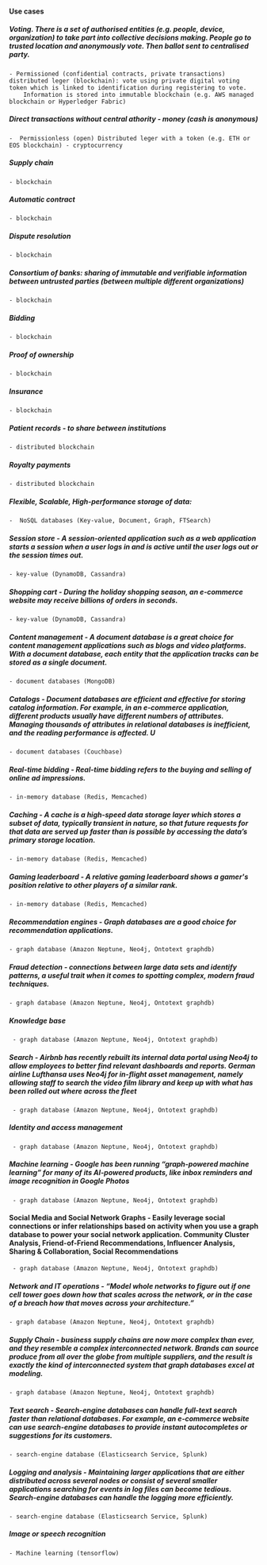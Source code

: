 
#### Use cases

##### Voting. There is a set of authorised entities (e.g. people, device, organization) to take part into collective decisions making.  People go to trusted location and anonymously vote. Then ballot sent to centralised party. 
    - Permissioned (confidential contracts, private transactions) distributed leger (blockchain): vote using private digital voting token which is linked to identification during registering to vote.
        Information is stored into immutable blockchain (e.g. AWS managed blockchain or Hyperledger Fabric)

##### Direct transactions without central athority - money (cash is anonymous)
    -  Permissionless (open) Distributed leger with a token (e.g. ETH or EOS blockchain) - cryptocurrency

##### Supply chain
    - blockchain
    
##### Automatic contract
    - blockchain  

##### Dispute resolution 
    - blockchain

##### Consortium of banks: sharing of immutable and verifiable information between untrusted parties (between multiple different organizations)
    - blockchain
    
##### Bidding    
    - blockchain    
       
##### Proof of ownership    
    - blockchain           
     
##### Insurance 
    - blockchain     
    
##### Patient records - to share between institutions
    - distributed blockchain    
       
##### Royalty payments
    - distributed blockchain   

##### Flexible, Scalable, High-performance storage of data: 
    -  NoSQL databases (Key-value, Document, Graph, FTSearch)
    
##### Session store - A session-oriented application such as a web application starts a session when a user logs in and is active until the user logs out or the session times out.
    - key-value (DynamoDB, Cassandra) 

##### Shopping cart - During the holiday shopping season, an e-commerce website may receive billions of orders in seconds.
    - key-value (DynamoDB, Cassandra) 
            
##### Content management -  A document database is a great choice for content management applications such as blogs and video platforms. With a document database, each entity that the application tracks can be stored as a single document.
    - document databases (MongoDB)

##### Catalogs - Document databases are efficient and effective for storing catalog information. For example, in an e-commerce application, different products usually have different numbers of attributes. Managing thousands of attributes in relational databases is inefficient, and the reading performance is affected. U
    - document databases (Couchbase)
    
##### Real-time bidding - Real-time bidding refers to the buying and selling of online ad impressions.
    - in-memory database (Redis, Memcached)

##### Caching - A cache is a high-speed data storage layer which stores a subset of data, typically transient in nature, so that future requests for that data are served up faster than is possible by accessing the data’s primary storage location.
    - in-memory database (Redis, Memcached)

##### Gaming leaderboard - A relative gaming leaderboard shows a gamer's position relative to other players of a similar rank. 
    - in-memory database (Redis, Memcached)
    
##### Recommendation engines - Graph databases are a good choice for recommendation applications. 
    - graph database (Amazon Neptune, Neo4j, Ontotext graphdb) 
    
##### Fraud detection - connections between large data sets and identify patterns, a useful trait when it comes to spotting complex, modern fraud techniques.
    - graph database (Amazon Neptune, Neo4j, Ontotext graphdb)  
       
##### Knowledge base
     - graph database (Amazon Neptune, Neo4j, Ontotext graphdb) 
     
##### Search - Airbnb has recently rebuilt its internal data portal using Neo4j to allow employees to better find relevant dashboards and reports. German airline Lufthansa uses Neo4j for in-flight asset management, namely allowing staff to search the video film library and keep up with what has been rolled out where across the fleet
     - graph database (Amazon Neptune, Neo4j, Ontotext graphdb) 
     
##### Identity and access management
     - graph database (Amazon Neptune, Neo4j, Ontotext graphdb) 
     
##### Machine learning - Google has been running “graph-powered machine learning” for many of its AI-powered products, like inbox reminders and image recognition in Google Photos
     - graph database (Amazon Neptune, Neo4j, Ontotext graphdb) 
       
#### Social Media and Social Network Graphs - Easily leverage social connections or infer relationships based on activity when you use a graph database to power your social network application. Community Cluster Analysis, Friend-of-Friend Recommendations, Influencer Analysis, Sharing & Collaboration, Social Recommendations
     - graph database (Amazon Neptune, Neo4j, Ontotext graphdb) 
       
##### Network and IT operations -  “Model whole networks to figure out if one cell tower goes down how that scales across the network, or in the case of a breach how that moves across your architecture.”
    - graph database (Amazon Neptune, Neo4j, Ontotext graphdb) 
    
##### Supply Chain - business supply chains are now more complex than ever, and they resemble a complex interconnected network. Brands can source produce from all over the globe from multiple suppliers, and the result is exactly the kind of interconnected system that graph databases excel at modeling.
    - graph database (Amazon Neptune, Neo4j, Ontotext graphdb) 
    
##### Text search - Search-engine databases can handle full-text search faster than relational databases. For example, an e-commerce website can use search-engine databases to provide instant autocompletes or suggestions for its customers.
    - search-engine database (Elasticsearch Service, Splunk)
    
##### Logging and analysis - Maintaining larger applications that are either distributed across several nodes or consist of several smaller applications searching for events in log files can become tedious. Search-engine databases can handle the logging more efficiently.
    - search-engine database (Elasticsearch Service, Splunk)    
    
##### Image or speech recognition
    - Machine learning (tensorflow)     